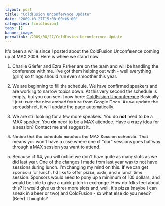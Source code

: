 ```yaml
---
layout: post
title: "ColdFusion Unconference Update"
date: "2009-08-27T15:08:00+06:00"
categories: [coldfusion]
tags: []
banner_image: 
permalink: /2009/08/27/ColdFusion-Unconference-Update
---
```


It's been a while since I posted about the ColdFusion Unconference coming up at MAX 2009. Here is where we stand now:

1) Charlie Griefer and Ezra Parker are on the team and will be handling the conference with me. I've got them helping out with - well everything (grin) so things should run even smoother this year. 

2) We are beginning to fill the schedule. We have confirmed speakers and are working to narrow topics down. At this very second the schedule is empty, but you can see it now here: <a href="http://www.raymondcamden.com/page.cfm/ColdFusion-Unconference">ColdFusion Unconference</a> Basically I just used the nice embed feature from Google Docs. As we update the spreadsheet, it will update the page automatically.

3) We are still looking for a few more speakers. You do <b>not</b> need to be a MAX speaker. You <b>do</b> need to be a MAX attendee. Have a crazy idea for a session? Contact me and suggest it.

4) Notice that the schedule matches the MAX Session schedule. That means you won't have a case where one of "our" sessions goes halfway through a MAX session you want to attend.

5) Because of #4, you will notice we don't have quite as many slots as we did last year. One of the changes I made from last year was to not have sessions during lunch. I'm changing my mind on this. <b>If</b> we can get sponsors for lunch, I'd like to offer pizza, soda, and a lunch time session. Sponsors would need to pony up a minimum of 100 dollars, and would be able to give a quick pitch in exchange. How do folks feel about this? It would give us three more slots and, well, it's pizza (maybe I can sneak in a beer or two) and ColdFusion - so what else do you need? (Beer) Thoughts?